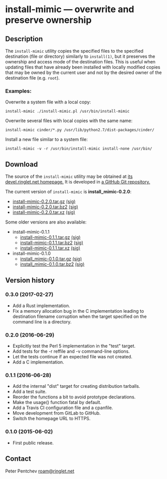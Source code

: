 # install-mimic &mdash; overwrite and preserve ownership

## Description

The `install-mimic` utility copies the specified files to the specified
destination (file or directory) similarly to `install(1)`, but it preserves
the ownership and access mode of the destination files.  This is useful when
updating files that have already been installed with locally modified copies
that may be owned by the current user and not by the desired owner of the
destination file (e.g. `root`).

### Examples:

Overwrite a system file with a local copy:

	install-mimic ./install-mimic.pl /usr/bin/install-mimic

Overwrite several files with local copies with the same name:

	install-mimic cinder/*.py /usr/lib/python2.7/dist-packages/cinder/

Install a new file similar to a system file:

	install-mimic -v -r /usr/bin/install-mimic install-none /usr/bin/

## Download

The source of the `install-mimic` utility may be obtained at
[its devel.ringlet.net homepage.][devel]  It is developed in
[a GitHub Git repository.][github]

The current version of `install-mimic` is **install_mimic-0.2.0**:

- [install-mimic-0.2.0.tar.gz][im-0.2.0.tar.gz] [(sig)][im-0.2.0.tar.gz.asc]
- [install-mimic-0.2.0.tar.bz2][im-0.2.0.tar.bz2] [(sig)][im-0.2.0.tar.bz2.asc]
- [install-mimic-0.2.0.tar.xz][im-0.2.0.tar.xz] [(sig)][im-0.2.0.tar.xz.asc]

Some older versions are also available:

- install-mimic-0.1.1
  + [install-mimic-0.1.1.tar.gz][im-0.1.1.tar.gz] [(sig)][im-0.1.1.tar.gz.asc]
  + [install-mimic-0.1.1.tar.bz2][im-0.1.1.tar.bz2] [(sig)][im-0.1.1.tar.bz2.asc]
  + [install-mimic-0.1.1.tar.xz][im-0.1.1.tar.xz] [(sig)][im-0.1.1.tar.xz.asc]
- install-mimic-0.1.0
  + [install\_mimic-0.1.0.tar.gz][im-0.1.0.tar.gz] [(sig)][im-0.1.0.tar.gz.asc]
  + [install\_mimic-0.1.0.tar.bz2][im-0.1.0.tar.bz2] [(sig)][im-0.1.0.tar.bz2.asc]

## Version history

### 0.3.0 (2017-02-27)

- Add a Rust implementation.
- Fix a memory allocation bug in the C implementation leading to
  destination filename corruption when the target specified on
  the command line is a directory.

### 0.2.0 (2016-06-29)

- Explicitly test the Perl 5 implementation in the "test" target.
- Add tests for the -r reffile and -v command-line options.
- Let the tests continue if an expected file was not created.
- Add a C implementation.

### 0.1.1 (2016-06-28)

- Add the internal "dist" target for creating distribution tarballs.
- Add a test suite.
- Reorder the functions a bit to avoid prototype declarations.
- Make the usage() function fatal by default.
- Add a Travis CI configuration file and a cpanfile.
- Move development from GitLab to GitHub.
- Switch the homepage URL to HTTPS.

### 0.1.0 (2015-06-02)

- First public release.

## Contact

Peter Pentchev <roam@ringlet.net>

[devel]: https://devel.ringlet.net/misc/install-mimic/
[github]: https://github.com/ppentchev/install-mimic

[im-0.1.0.tar.gz]: https://devel.ringlet.net/misc/install-mimic/install_mimic-0.1.0.tar.gz
[im-0.1.0.tar.gz.asc]: https://devel.ringlet.net/misc/install-mimic/install_mimic-0.1.0.tar.gz.asc
[im-0.1.0.tar.bz2]: https://devel.ringlet.net/misc/install-mimic/install_mimic-0.1.0.tar.bz2
[im-0.1.0.tar.bz2.asc]: https://devel.ringlet.net/misc/install-mimic/install_mimic-0.1.0.tar.bz2.asc

[im-0.1.1.tar.gz]: https://devel.ringlet.net/files/misc/install-mimic/install-mimic-0.1.1.tar.gz
[im-0.1.1.tar.gz.asc]: https://devel.ringlet.net/files/misc/install-mimic/install-mimic-0.1.1.tar.gz.asc
[im-0.1.1.tar.bz2]: https://devel.ringlet.net/files/misc/install-mimic/install-mimic-0.1.1.tar.bz2
[im-0.1.1.tar.bz2.asc]: https://devel.ringlet.net/files/misc/install-mimic/install-mimic-0.1.1.tar.bz2.asc
[im-0.1.1.tar.xz]: https://devel.ringlet.net/files/misc/install-mimic/install-mimic-0.1.1.tar.xz
[im-0.1.1.tar.xz.asc]: https://devel.ringlet.net/files/misc/install-mimic/install-mimic-0.1.1.tar.xz.asc

[im-0.2.0.tar.gz]: https://devel.ringlet.net/files/misc/install-mimic/install-mimic-0.2.0.tar.gz
[im-0.2.0.tar.gz.asc]: https://devel.ringlet.net/files/misc/install-mimic/install-mimic-0.2.0.tar.gz.asc
[im-0.2.0.tar.bz2]: https://devel.ringlet.net/files/misc/install-mimic/install-mimic-0.2.0.tar.bz2
[im-0.2.0.tar.bz2.asc]: https://devel.ringlet.net/files/misc/install-mimic/install-mimic-0.2.0.tar.bz2.asc
[im-0.2.0.tar.xz]: https://devel.ringlet.net/files/misc/install-mimic/install-mimic-0.2.0.tar.xz
[im-0.2.0.tar.xz.asc]: https://devel.ringlet.net/files/misc/install-mimic/install-mimic-0.2.0.tar.xz.asc

